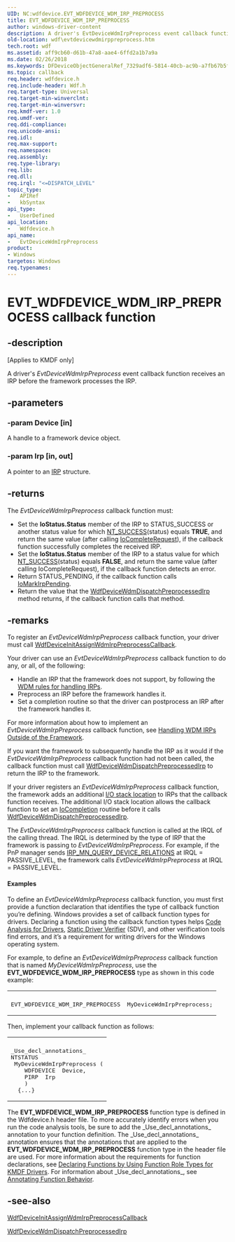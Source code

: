 ```yaml
---
UID: NC:wdfdevice.EVT_WDFDEVICE_WDM_IRP_PREPROCESS
title: EVT_WDFDEVICE_WDM_IRP_PREPROCESS
author: windows-driver-content
description: A driver's EvtDeviceWdmIrpPreprocess event callback function receives an IRP before the framework processes the IRP.
old-location: wdf\evtdevicewdmirppreprocess.htm
tech.root: wdf
ms.assetid: aff9cb60-d61b-47a8-aae4-6ffd2a1b7a9a
ms.date: 02/26/2018
ms.keywords: DFDeviceObjectGeneralRef_7329adf6-5814-40cb-ac9b-a7fb67b5f05c.xml, EVT_WDFDEVICE_WDM_IRP_PREPROCESS, EVT_WDFDEVICE_WDM_IRP_PREPROCESS callback, EvtDeviceWdmIrpPreprocess, EvtDeviceWdmIrpPreprocess callback function, kmdf.evtdevicewdmirppreprocess, wdf.evtdevicewdmirppreprocess, wdfdevice/EvtDeviceWdmIrpPreprocess
ms.topic: callback
req.header: wdfdevice.h
req.include-header: Wdf.h
req.target-type: Universal
req.target-min-winverclnt: 
req.target-min-winversvr: 
req.kmdf-ver: 1.0
req.umdf-ver: 
req.ddi-compliance: 
req.unicode-ansi: 
req.idl: 
req.max-support: 
req.namespace: 
req.assembly: 
req.type-library: 
req.lib: 
req.dll: 
req.irql: "<=DISPATCH_LEVEL"
topic_type:
-	APIRef
-	kbSyntax
api_type:
-	UserDefined
api_location:
-	Wdfdevice.h
api_name:
-	EvtDeviceWdmIrpPreprocess
product:
- Windows
targetos: Windows
req.typenames: 
---
```


# EVT_WDFDEVICE_WDM_IRP_PREPROCESS callback function


## -description


<p class="CCE_Message">[Applies to KMDF only]</p>

A driver's <i>EvtDeviceWdmIrpPreprocess</i> event callback function receives an IRP before the framework processes the IRP.


## -parameters




### -param Device [in]

A handle to a framework device object.


### -param Irp [in, out]

A pointer to an <a href="https://msdn.microsoft.com/library/windows/hardware/ff550694">IRP</a> structure.


## -returns



The <i>EvtDeviceWdmIrpPreprocess</i> callback function must:


<ul>
<li>Set the <b>IoStatus.Status</b> member of the IRP to STATUS_SUCCESS or another status value for which <a href="https://msdn.microsoft.com/fe823930-e3ff-4c95-a640-bb6470c95d1d">NT_SUCCESS</a>(status) equals <b>TRUE</b>, and return the same value (after calling <a href="https://msdn.microsoft.com/library/windows/hardware/ff548343">IoCompleteRequest</a>), if the callback function successfully completes the received IRP.</li>
<li>Set the <b>IoStatus.Status</b> member of the IRP to a status value for which <a href="https://msdn.microsoft.com/fe823930-e3ff-4c95-a640-bb6470c95d1d">NT_SUCCESS</a>(status) equals <b>FALSE</b>, and return the same value (after calling IoCompleteRequest), if the callback function detects an error. </li>
<li>Return STATUS_PENDING, if the callback function calls <a href="https://msdn.microsoft.com/library/windows/hardware/ff549422">IoMarkIrpPending</a>. 
</li>
<li>Return the value that the <a href="https://msdn.microsoft.com/library/windows/hardware/ff546927">WdfDeviceWdmDispatchPreprocessedIrp</a> method returns, if the callback function calls that method. 
</li>
</ul>





## -remarks



To register an <i>EvtDeviceWdmIrpPreprocess</i> callback function, your driver must call <a href="https://msdn.microsoft.com/library/windows/hardware/ff546043">WdfDeviceInitAssignWdmIrpPreprocessCallback</a>. 

Your driver can use an <i>EvtDeviceWdmIrpPreprocess</i> callback function to do any, or all, of the following:

<ul>
<li>
 Handle an IRP that the framework does not support, by following the <a href="https://msdn.microsoft.com/5fb6d2b9-17ee-4e76-95e9-dd5a7d1e79de">WDM rules for handling IRPs</a>. 

</li>
<li>
 Preprocess an IRP before the framework handles it. 

</li>
<li>
 Set a completion routine so that the driver can postprocess an IRP after the framework handles it. 

</li>
</ul>
For more information about how to implement an <i>EvtDeviceWdmIrpPreprocess</i> callback function, see <a href="https://msdn.microsoft.com/43e1df0c-c0d1-4d41-87de-9f8f5831fb19">Handling WDM IRPs Outside of the Framework</a>.

If you want the framework to subsequently handle the IRP as it would if the <i>EvtDeviceWdmIrpPreprocess</i> callback function had not been called, the callback function must call <a href="https://msdn.microsoft.com/library/windows/hardware/ff546927">WdfDeviceWdmDispatchPreprocessedIrp</a> to return the IRP to the framework.

If your driver registers an <i>EvtDeviceWdmIrpPreprocess</i> callback function, the framework adds an additional <a href="https://msdn.microsoft.com/62c8ee00-c7cb-4aa1-90ab-b8bedbd818ee">I/O stack location</a> to IRPs that the callback function receives. The additional I/O stack location allows the callback function to set an <a href="https://msdn.microsoft.com/library/windows/hardware/ff548354">IoCompletion</a> routine before it calls <a href="https://msdn.microsoft.com/library/windows/hardware/ff546927">WdfDeviceWdmDispatchPreprocessedIrp</a>.

The <i>EvtDeviceWdmIrpPreprocess</i> callback function is called at the IRQL of the calling thread. The IRQL is determined by the type of IRP that the framework is passing to <i>EvtDeviceWdmIrpPreprocess</i>. For example, if the PnP manager sends <a href="https://msdn.microsoft.com/library/windows/hardware/ff551670">IRP_MN_QUERY_DEVICE_RELATIONS</a> at IRQL = PASSIVE_LEVEL, the framework calls <i>EvtDeviceWdmIrpPreprocess</i> at IRQL = PASSIVE_LEVEL.


#### Examples

To define an <i>EvtDeviceWdmIrpPreprocess</i> callback function, you must first provide a function declaration that identifies the type of callback function you’re defining. Windows provides a set of callback function types for drivers. Declaring a function using the callback function types helps <a href="https://msdn.microsoft.com/2F3549EF-B50F-455A-BDC7-1F67782B8DCA">Code Analysis for Drivers</a>, <a href="https://msdn.microsoft.com/74feeb16-387c-4796-987a-aff3fb79b556">Static Driver Verifier</a> (SDV), and other verification tools find errors, and it’s a requirement for writing drivers for the Windows operating system.

For example, to define an <i>EvtDeviceWdmIrpPreprocess</i> callback function that is named <i>MyDeviceWdmIrpPreprocess</i>, use the <b>EVT_WDFDEVICE_WDM_IRP_PREPROCESS</b> type as shown in this code example:

<div class="code"><span codelanguage=""><table>
<tr>
<th></th>
</tr>
<tr>
<td>
<pre>EVT_WDFDEVICE_WDM_IRP_PREPROCESS  MyDeviceWdmIrpPreprocess;</pre>
</td>
</tr>
</table></span></div>
Then, implement your callback function as follows:

<div class="code"><span codelanguage=""><table>
<tr>
<th></th>
</tr>
<tr>
<td>
<pre>_Use_decl_annotations_
NTSTATUS
 MyDeviceWdmIrpPreprocess (
    WDFDEVICE  Device,
    PIRP  Irp
    )
  {...}</pre>
</td>
</tr>
</table></span></div>
The <b>EVT_WDFDEVICE_WDM_IRP_PREPROCESS</b> function type is defined in the Wdfdevice.h header file. To more accurately identify errors when you run the code analysis tools, be sure to add the _Use_decl_annotations_ annotation to your function definition. The _Use_decl_annotations_ annotation ensures that the annotations that are applied to the <b>EVT_WDFDEVICE_WDM_IRP_PREPROCESS</b> function type in the header file are used. For more information about the requirements for function declarations, see <a href="https://msdn.microsoft.com/73a408ba-0219-4fde-8dad-ca330e4e67c3">Declaring Functions by Using Function Role Types for KMDF Drivers</a>. For information about _Use_decl_annotations_, see <a href="https://msdn.microsoft.com/library/c0aa268d-6fa3-4ced-a8c6-f7652b152e61">Annotating Function Behavior</a>.




## -see-also




<a href="https://msdn.microsoft.com/library/windows/hardware/ff546043">WdfDeviceInitAssignWdmIrpPreprocessCallback</a>



<a href="https://msdn.microsoft.com/library/windows/hardware/ff546927">WdfDeviceWdmDispatchPreprocessedIrp</a>
 

 


